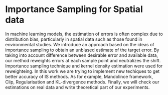 # Importance Sampling for Spatial data

In machine learning models, the estimation of errors is often
complex due to distribution bias, particularly in spatial data such as
those found in environmental studies. We introduce an approach based
on the ideas of importance sampling to obtain an unbiased estimate of
the target error. By taking into account difference between desirable error
and available data, our method reweights errors at each sample point and
neutralizes the shift. Importance sampling technique and kernel density
estimation were used for reweighteing. In this work we are trying to implement new techiques to get better accuracy of IS methods. 
As for example, Mandolince framework, Clip, Regularisation and KL-divergence methods.
Finally, we will check our estimations on real data and write theoretical part of our experiments.